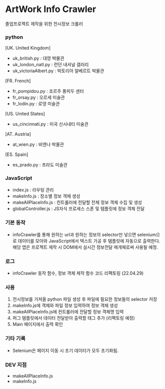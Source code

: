 # ArtWork Info Crawler

졸업프로젝트 제작을 위한 전시정보 크롤러

### python

[UK. United Kingdom]

- uk_british.py : 대영 박물관
- uk_london_natl.py : 런던 내셔널 갤러리
- uk_victoriaAlbert.py : 빅토리아 알베르트 박물관

[FR. French]

- fr_pompidou.py : 조르주 퐁피두 센터
- fr_orsay.py : 오르세 미술관
- fr_lodin.py : 로댕 미술관

[US. United States]

- us_cincinnati.py : 미국 신시내티 미술관

[AT. Austria]

- at_wien.py : 비엔나 박물관

[ES. Spain]

- es_prado.py : 프라도 미술관

### JavaScript

- index.js : 라우팅 관리
- makeInfo.js : 장소별 정보 객체 생성
- makeAllPlaceInfo.js : 컨트롤러에 전달할 전체 정보 객체 수집 및 생성
- globalController.js : JS자식 프로세스 스폰 및 템플릿에 정보 객체 전달

### 기본 동작

- infoCrawler를 통해 원하는 url과 원하는 정보의 selector만 넣으면 selenium으로 데이터를 모아와 JavaScript에서 텍스트 가공 후 템플릿에 자동으로 출력한다.
  해당 앱은 프로젝트 제작 시 DOM에서 실시간 정보전달 매개체로써 사용될 예정.

### 로그

- infoCrawler 동작 함수, 정보 객체 제작 함수 코드 리팩토링 (22.04.29)

### 사용

1. 전시정보를 가져올 python 파일 생성 후 파일에 필요한 정보들의 selector 저장
2. makeInfo.js에 객체와 파일 정보 입력하여 정보 객체 생성
3. makeAllPlaceInfo.js에 컨트롤러에 전달할 정보 객체명 입력
4. 퍼그 템플릿에서 데이터 전달받아 출력할 태그 추가 (리팩토링 예정)
5. Main 페이지에서 출력 확인

### 기타 기록

- Selenium은 페이지 이동 시 초기 데이터가 모두 초기화됨.

### DEV 지점

- makeAllPlaceInfo.js
- makeInfo.js
